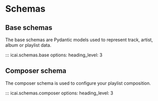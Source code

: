 # Schemas

## Base schemas

The base schemas are Pydantic models used to represent track, artist, album or playlist data.

::: icai.schemas.base
    options: 
        heading_level: 3

## Composer schema

The composer schema is used to configure your playlist composition. 

::: icai.schemas.composer
    options:
        heading_level: 3

